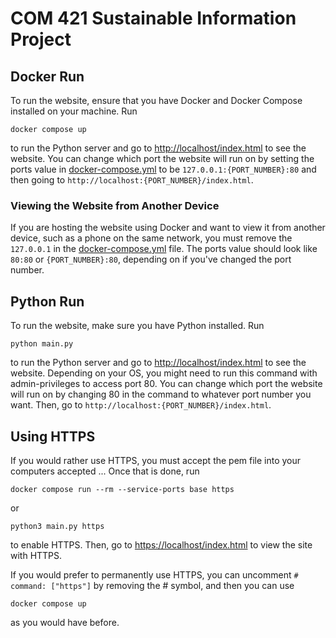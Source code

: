 # COM 421 Sustainable Information Project

## Docker Run
To run the website, ensure that you have Docker and Docker Compose installed on your machine.
Run 
```shell
docker compose up
```
to run the Python server and go to [http://localhost/index.html](http://localhost/index.html) to see the website.
You can change which port the website will run on by setting the ports value in [docker-compose.yml](/docker-compose.yml) to be `127.0.0.1:{PORT_NUMBER}:80` and then going to `http://localhost:{PORT_NUMBER}/index.html`.

### Viewing the Website from Another Device
If you are hosting the website using Docker and want to view it from another device, such as a phone on the same network, you must remove the `127.0.0.1` in the [docker-compose.yml](/docker-compose.yml) file.
The ports value should look like `80:80` or `{PORT_NUMBER}:80`, depending on if you've changed the port number.

## Python Run
To run the website, make sure you have Python installed.
Run
``` shell
python main.py
```
to run the Python server and go to [http://localhost/index.html](http://localhost/index.html) to see the website.
Depending on your OS, you might need to run this command with admin-privileges to access port 80. 
You can change which port the website will run on by changing 80 in the command to whatever port number you want.
Then, go to `http://localhost:{PORT_NUMBER}/index.html`.

## Using HTTPS
If you would rather use HTTPS, you must accept the pem file into your computers accepted ...
Once that is done, run
```shell
docker compose run --rm --service-ports base https
```
or
```shell
python3 main.py https
```
to enable HTTPS.
Then, go to [https://localhost/index.html](https://localhost/index.html) to view the site with HTTPS.

If you would prefer to permanently use HTTPS, you can uncomment `# command: ["https"]` by removing the # symbol, and then you can use 
```shell
docker compose up
```
as you would have before.
